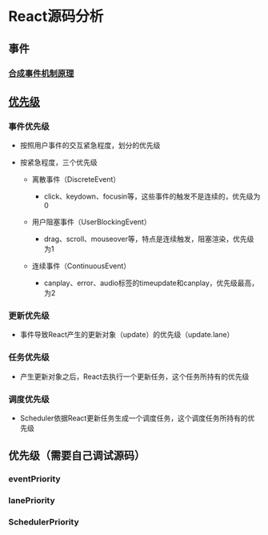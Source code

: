 # React源码分析

## 事件

### [合成事件机制原理](https://segmentfault.com/a/1190000039108951)

## [优先级](https://segmentfault.com/a/1190000038947307)

### 事件优先级

- 按照用户事件的交互紧急程度，划分的优先级
- 按紧急程度，三个优先级

	- 离散事件（DiscreteEvent）

		- click、keydown、focusin等，这些事件的触发不是连续的，优先级为0

	- 用户阻塞事件（UserBlockingEvent）

		- drag、scroll、mouseover等，特点是连续触发，阻塞渲染，优先级为1

	- 连续事件（ContinuousEvent）

		- canplay、error、audio标签的timeupdate和canplay，优先级最高，为2

### 更新优先级

- 事件导致React产生的更新对象（update）的优先级（update.lane）

### 任务优先级

- 产生更新对象之后，React去执行一个更新任务，这个任务所持有的优先级

### 调度优先级

- Scheduler依据React更新任务生成一个调度任务，这个调度任务所持有的优先级

## 优先级（需要自己调试源码）

### eventPriority 

### lanePriority

### SchedulerPriority

